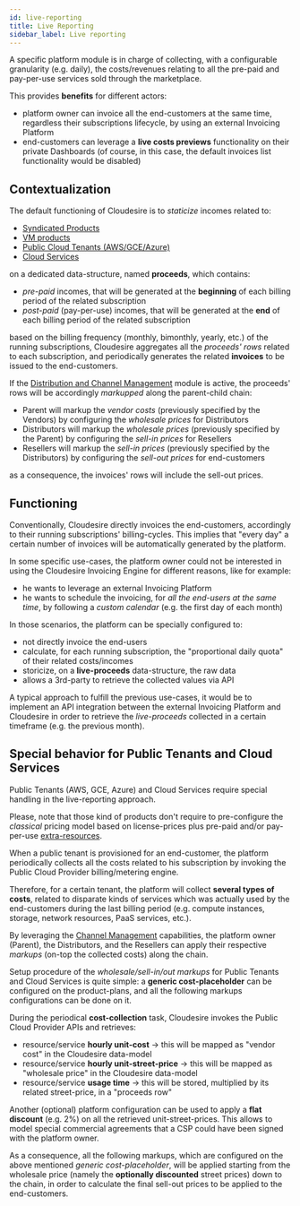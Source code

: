 ```yaml
---
id: live-reporting
title: Live Reporting
sidebar_label: Live reporting
---
```

A specific platform module is in charge of collecting, with a configurable
granularity (e.g. daily), the costs/revenues relating to all the pre-paid and
pay-per-use services sold through the marketplace.

This provides **benefits** for different actors:

- platform owner can invoice all the end-customers at the same time,
  regardless their subscriptions lifecycle, by using an external Invoicing
  Platform
- end-customers can leverage a **live costs previews** functionality on
  their private Dashboards (of course, in this case, the default invoices list
  functionality would be disabled)

## Contextualization

The default functioning of Cloudesire is to _staticize_ incomes related to:

- [Syndicated Products](syndication.md)
- [VM products](vm.md)
- [Public Cloud Tenants (AWS/GCE/Azure)](modules-public-tenants.md)
- [Cloud Services](type-cloud-service.md)

on a dedicated data-structure, named **proceeds**, which contains:

- _pre-paid_ incomes, that will be generated at the **beginning** of each
  billing period of the related subscription
- _post-paid_ (pay-per-use) incomes, that will be generated at the **end** of
  each billing period of the related subscription

 based on the billing frequency (monthly, bimonthly, yearly, etc.) of
 the running subscriptions, Cloudesire aggregates all the _proceeds' rows_
 related to each subscription, and periodically generates the related
 **invoices** to be issued to the end-customers.

 If the [Distribution and Channel Management](channel.md) module is active,
 the proceeds' rows will be accordingly _markupped_ along the parent-child chain:

- Parent will markup the _vendor costs_ (previously specified by the
   Vendors) by configuring the _wholesale prices_ for Distributors
- Distributors will markup the _wholesale prices_ (previously specified by
   the Parent) by configuring the _sell-in prices_ for Resellers
- Resellers will markup the _sell-in prices_ (previously specified by the
   Distributors) by configuring the _sell-out prices_ for end-customers

as a consequence, the invoices' rows will include the sell-out prices.

## Functioning

Conventionally, Cloudesire directly invoices the end-customers, accordingly to their
running subscriptions' billing-cycles. This implies that "every day" a certain
number of invoices will be automatically generated by the platform.

In some specific use-cases, the platform owner could not be interested in using the
Cloudesire Invoicing Engine for different reasons, like for example:

- he wants to leverage an external Invoicing Platform
- he wants to schedule the invoicing, for *all the end-users at the same time*,
   by following a *custom calendar* (e.g. the first day of each month)

In those scenarios, the platform can be specially configured to:

- not directly invoice the end-users
- calculate, for each running subscription, the "proportional daily quota" of
  their related costs/incomes
- storicize, on a **live-proceeds** data-structure, the raw data
- allows a 3rd-party to retrieve the collected values via API

A typical approach to fulfill the previous use-cases, it would
be to implement an API integration between the external Invoicing Platform and
Cloudesire in order to retrieve the *live-proceeds* collected in a certain
timeframe (e.g. the previous month).

## Special behavior for Public Tenants and Cloud Services

Public Tenants (AWS, GCE, Azure) and Cloud Services require special handling
in the live-reporting approach.

Please, note that those kind of products don't require to pre-configure
the *classical* pricing model based on license-prices plus pre-paid and/or
pay-per-use [extra-resources](onboarding-extra-resources.md).

When a public tenant is provisioned for an end-customer, the platform
periodically collects all the costs related to his subscription by invoking the
Public Cloud Provider billing/metering engine.

Therefore, for a certain tenant, the platform will collect **several types of
costs**, related to disparate kinds of services which was actually used by the
end-customers during the last billing period (e.g. compute instances, storage,
network resources, PaaS services, etc.).

By leveraging the [Channel Management](channel.md)
capabilities, the platform owner (Parent), the Distributors, and the Resellers
can apply their respective *markups* (on-top the collected costs) along the
chain.

Setup procedure of the *wholesale/sell-in/out markups* for Public Tenants
and Cloud Services is quite simple: a **generic cost-placeholder** can be
configured on the product-plans, and all the following markups configurations
can be done on it.

During the periodical **cost-collection** task, Cloudesire invokes the Public
Cloud Provider APIs and retrieves:

- resource/service **hourly unit-cost** -> this will be mapped as "vendor
  cost" in the Cloudesire data-model
- resource/service **hourly unit-street-price** -> this will be mapped as
  "wholesale price" in the Cloudesire data-model
- resource/service **usage time** -> this will be stored, multiplied
  by its related street-price, in a "proceeds row"

Another (optional) platform configuration can be used to apply a
**flat discount** (e.g. 2%) on all the retrieved unit-street-prices.
This allows to model special commercial agreements that a CSP could
have been signed with the platform owner.

As a consequence, all the following markups, which are configured on
the above mentioned *generic cost-placeholder*, will be applied starting
from the wholesale price (namely the **optionally discounted** street
prices) down to the chain, in order to calculate the final sell-out
prices to be applied to the end-customers.

